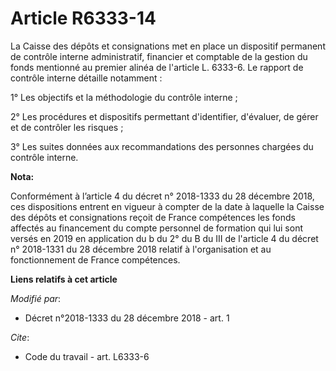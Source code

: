 # Article R6333-14

La Caisse des dépôts et consignations met en place un dispositif permanent de contrôle interne administratif, financier et
comptable de la gestion du fonds mentionné au premier alinéa de l'article L. 6333-6. Le rapport de contrôle interne détaille
notamment : 

1° Les objectifs et la méthodologie du contrôle interne ; 

2° Les procédures et dispositifs permettant d'identifier, d'évaluer, de gérer et de contrôler les risques ; 

3° Les suites données aux recommandations des personnes chargées du contrôle interne.

**Nota:**

Conformément à l’article 4 du décret n° 2018-1333 du 28 décembre 2018, ces dispositions entrent en vigueur à compter de la
date à laquelle la Caisse des dépôts et consignations reçoit de France compétences les fonds affectés au financement du
compte personnel de formation qui lui sont versés en 2019 en application du b du 2° du B du III de l'article 4 du décret n°
2018-1331 du 28 décembre 2018 relatif à l'organisation et au fonctionnement de France compétences.

**Liens relatifs à cet article**

_Modifié par_:

  - Décret n°2018-1333 du 28 décembre 2018 - art. 1

_Cite_:

  - Code du travail - art. L6333-6

